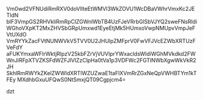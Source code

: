 Vm0wd2VFNUdiRmRXV0doVllteEtWMVl3WkZOVU1WcDBaVWhrVmxKc2JETldN
blF3VmpGS2RHVkliRmRpClZGWnlWbTB4UzFJeVRrbGlSbVJYQ2sweFNsRldi
WGhoVXpKT2MxZHVSbGRpUmxwd1EyeEtjMk5HUmxoVwpNMUpvVmpJeFVtUXdO
VmRYYkZacFVtNUNWVkV5TVV0U2JHUlpZMFprV0FwVFJVcEZWbXRTUzFVeFdY
aFUKYmxaWFlrWktjRlpzV25kbFZrVjVUVlprYWxacldsWldiWGhMVkdkd2FW
WnJiRFpXTVZKSFdWZFJlVlZzClpHa0tVa1p3VDFWc2FGTlNWbXgwWkVkR2JH
SkhlRmRWYkZKelZWWldXRTlWZUZwaE1taFlXVmRrZGxNeQpVWHBTYm1kTFEy
MXdhbGxuUFQwS0NtSmxjQT09Cgpjcm4=

dzt